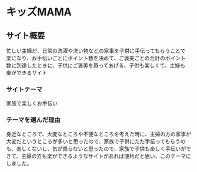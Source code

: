 # キッズMAMA

## サイト概要
忙しい主婦が、日常の洗濯や洗い物などの家事を子供に手伝ってもらうことで
楽になり、お手伝いごとにポイント数を決めて、ご褒美ごとの合計のポイント
数に到達したときに、子供にご褒美を買ってあげる、子供も楽しくて、主婦も
楽ができるサイト

### サイトテーマ
家族で楽しくお手伝い

### テーマを選んだ理由
身近なところで、大変なところや不便なところを考えた時に、主婦の方の家事が大変だというところが多いと思ったので、家族で子供にただ手伝ってもらうのも、楽しくないし、気が乗らないと思ったので、家族で子供も楽しく手伝いができて、主婦の方も楽ができるようなサイトがあれば便利だと思い、このテーマにしました。
